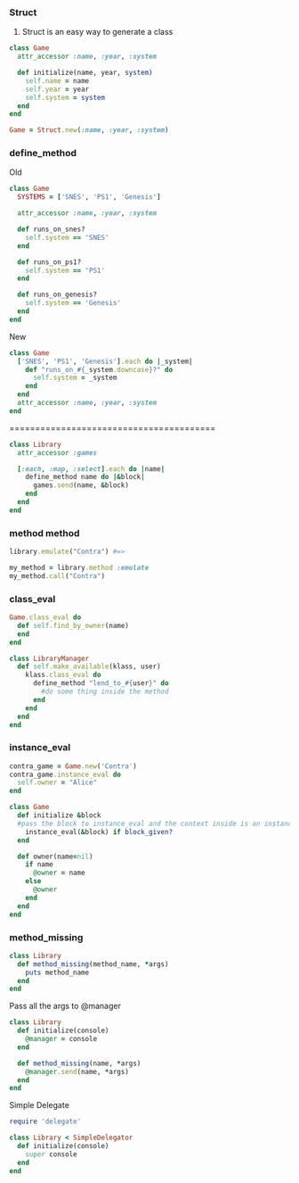 ### Struct

1. Struct is an easy way to generate a class

  ```ruby
  class Game
    attr_accessor :name, :year, :system
  
    def initialize(name, year, system)
      self.name = name
      self.year = year
      self.system = system
    end
  end
  
  Game = Struct.new(:name, :year, :system)
  ```

### define_method

Old

```ruby
class Game
  SYSTEMS = ['SNES', 'PS1', 'Genesis']

  attr_accessor :name, :year, :system

  def runs_on_snes?
    self.system == 'SNES'
  end

  def runs_on_ps1?
    self.system == 'PS1'
  end

  def runs_on_genesis?
    self.system == 'Genesis'
  end
end
```

New

```ruby
class Game
  ['SNES', 'PS1', 'Genesis'].each do |_system|
    def "runs_on_#{_system.downcase}?" do
      self.system = _system
    end
  end
  attr_accessor :name, :year, :system
end
```
========================================

```ruby
class Library
  attr_accessor :games

  [:each, :map, :select].each do |name|
    define_method name do |&block|
      games.send(name, &block)
    end
  end
end
```

### method method

```ruby
library.emulate("Contra") #=>

my_method = library.method :emulate
my_method.call("Contra")
```

### class_eval

```ruby
Game.class_eval do
  def self.find_by_owner(name)
  end
end
```

```ruby
class LibraryManager
  def self.make_available(klass, user)
    klass.class_eval do
      define_method "lend_to_#{user}" do
        #do some thing inside the method
      end
    end
  end
end
```

### instance_eval

```ruby
contra_game = Game.new('Contra')
contra_game.instance_eval do
  self.owner = "Alice"
end
```

```ruby
class Game
  def initialize &block
  #pass the block to instance_eval and the context inside is an instance of Game 
    instance_eval(&block) if block_given?
  end

  def owner(name=nil)
    if name
      @owner = name
    else
      @owner
    end
  end
end
```

### method_missing

```ruby
class Library
  def method_missing(method_name, *args)
    puts method_name
  end
end
```

Pass all the args to @manager

```ruby
class Library
  def initialize(console)
    @manager = console
  end

  def method_missing(name, *args)
    @manager.send(name, *args)
  end
end
```

Simple Delegate

```ruby
require 'delegate'

class Library < SimpleDelegator
  def initialize(console)
    super console
  end
end
```
